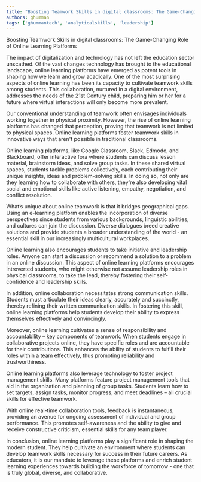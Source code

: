 ```yaml
---
title: "Boosting Teamwork Skills in digital classrooms: The Game-Changing Role of Online Learning Platforms"  # Wrap the title in double quotes
authors: ghumman
tags: ['ghummantech', 'analyticalskills', 'leadership']
---
```


Boosting Teamwork Skills in digital classrooms: The Game-Changing Role of Online Learning Platforms
<!-- truncate -->

The impact of digitalization and technology has not left the education sector unscathed. Of the vast changes technology has brought to the educational landscape, online learning platforms have emerged as potent tools in shaping how we learn and grow acadically. One of the most surprising aspects of online learning has been its capacity to cultivate teamwork skills among students. This collaboration, nurtured in a digital environment, addresses the needs of the 21st Century child, preparing him or her for a future where virtual interactions will only become more prevalent.

Our conventional understanding of teamwork often envisages individuals working together in physical proximity. However, the rise of online learning platforms has changed that perception, proving that teamwork is not limited to physical spaces. Online learning platforms foster teamwork skills in innovative ways that aren't possible in traditional classrooms.

Online learning platforms, like Google Classroom, Slack, Edmodo, and Blackboard, offer interactive fora where students can discuss lesson material, brainstorm ideas, and solve group tasks. In these shared virtual spaces, students tackle problems collectively, each contributing their unique insights, ideas and problem-solving skills. In doing so, not only are they learning how to collaborate with others, they're also developing vital social and emotional skills like active listening, empathy, negotiation, and conflict resolution.

What’s unique about online teamwork is that it bridges geographical gaps. Using an e-learning platform enables the incorporation of diverse perspectives since students from various backgrounds, linguistic abilities, and cultures can join the discussion. Diverse dialogues breed creative solutions and provide students a broader understanding of the world - an essential skill in our increasingly multicultural workplaces.

Online learning also encourages students to take initiative and leadership roles. Anyone can start a discussion or recommend a solution to a problem in an online discussion. This aspect of online learning platforms encourages introverted students, who might otherwise not assume leadership roles in physical classrooms, to take the lead, thereby fostering their self-confidence and leadership skills.

In addition, online collaboration necessitates strong communication skills. Students must articulate their ideas clearly, accurately and succinctly, thereby refining their written communication skills. In fostering this skill, online learning platforms help students develop their ability to express themselves effectively and convincingly.

Moreover, online learning cultivates a sense of responsibility and accountability – key components of teamwork. When students engage in collaborative projects online, they have specific roles and are accountable for their contributions. This enhances the ability of students to fulfill their roles within a team effectively, thus promoting reliability and trustworthiness.

Online learning platforms also leverage technology to foster project management skills. Many platforms feature project management tools that aid in the organization and planning of group tasks. Students learn how to set targets, assign tasks, monitor progress, and meet deadlines – all crucial skills for effective teamwork.

With online real-time collaboration tools, feedback is instantaneous, providing an avenue for ongoing assessment of individual and group performance. This promotes self-awareness and the ability to give and receive constructive criticism, essential skills for any team player.

In conclusion, online learning platforms play a significant role in shaping the modern student. They help cultivate an environment where students can develop teamwork skills necessary for success in their future careers. As educators, it is our mandate to leverage these platforms and enrich student learning experiences towards building the workforce of tomorrow - one that is truly global, diverse, and collaborative.
